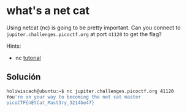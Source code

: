 # what's a net cat
Using netcat (nc) is going to be pretty important. Can you connect to `jupiter.challenges.picoctf.org` at port `41120` to get the flag?

Hints:
- nc [tutorial](https://linux.die.net/man/1/nc)

## Solución

``` bash
holiwiscach@ubuntu:~$ nc jupiter.challenges.picoctf.org 41120
You're on your way to becoming the net cat master
picoCTF{nEtCat_Mast3ry_3214be47}

```